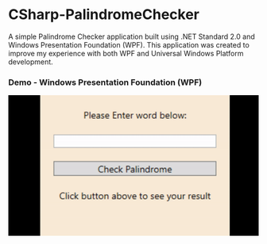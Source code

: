 # CSharp-PalindromeChecker

A simple Palindrome Checker application built using .NET Standard 2.0 and Windows Presentation Foundation (WPF). This application was created to improve my experience with both WPF and Universal Windows Platform development.

### Demo - Windows Presentation Foundation (WPF)

![GIF of application in action](Video/palindrome-checker.gif)
